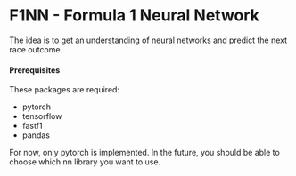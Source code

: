 # F1NN - Formula 1 Neural Network

The idea is to get an understanding of neural networks and predict the next race outcome.

#### Prerequisites

These packages are required:

- pytorch
- tensorflow
- fastf1
- pandas

For now, only pytorch is implemented. In the future, you should be able to choose which nn library you want to use.
